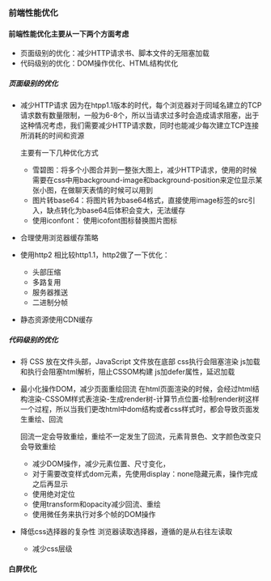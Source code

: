 <!--
 * @Author: guozhigq
 * @Date: 2021-11-20 12:04:26
 * @LastEditTime: 2021-11-20 14:16:22
 * @LastEditors: Please set LastEditors
 * @Description: 打开koroFileHeader查看配置 进行设置: https://github.com/OBKoro1/koro1FileHeader/wiki/%E9%85%8D%E7%BD%AE
 * @FilePath: /JsProject/问答/前端性能优化.md
-->

### 前端性能优化

#### 前端性能优化主要从一下两个方面考虑
+ 页面级别的优化：减少HTTP请求书、脚本文件的无阻塞加载
+ 代码级别的优化：DOM操作优化、HTML结构优化

##### 页面级别的优化

+ 减少HTTP请求
  因为在htpp1.1版本的时代，每个浏览器对于同域名建立的TCP请求数有数量限制，一般为6-8个，所以当请求过多时会造成请求阻塞，出于这种情况考虑，我们需要减少HTTP请求数，同时也能减少每次建立TCP连接所消耗的时间和资源

  主要有一下几种优化方式
  + 雪碧图：将多个小图合并到一整张大图上，减少HTTP请求，使用的时候需要在css中用background-image和background-position来定位显示某张小图，在做聊天表情的时候可以用到
  + 图片转base64：将图片转为base64格式，直接使用image标签的src引入，缺点转化为base64后体积会变大，无法缓存
  + 使用iconfont： 使用icofont图标替换图片图标

+ 合理使用浏览器缓存策略
+ 使用http2
  相比较http1.1，http2做了一下优化：
    + 头部压缩
    + 多路复用
    + 服务器推送
    + 二进制分帧
+ 静态资源使用CDN缓存


##### 代码级别的优化

+ 将 CSS 放在文件头部，JavaScript 文件放在底部
  css执行会阻塞渲染
  js加载和执行会阻塞html解析，阻止CSSOM构建
  js加defer属性，延迟加载

+ 最小化操作DOM，减少页面重绘回流
  在html页面渲染的时候，会经过html结构渲染-CSSOM样式表渲染-生成render树-计算节点位置-绘制render树这样一个过程，所以当我们更改html中dom结构或者css样式时，都会导致页面发生重绘、回流

  回流一定会导致重绘，重绘不一定发生了回流，元素背景色、文字颜色改变只会导致重绘

  + 减少DOM操作，减少元素位置、尺寸变化，
  + 对于需要改变样式dom元素，先使用display：none隐藏元素，操作完成之后再显示
  + 使用绝对定位
  + 使用transform和opacity减少回流、重绘
  + 使用微任务来执行对多个帧的DOM操作
  
+ 降低css选择器的复杂性
  浏览器读取选择器，遵循的是从右往左读取
  + 减少css层级
  


#### 白屏优化